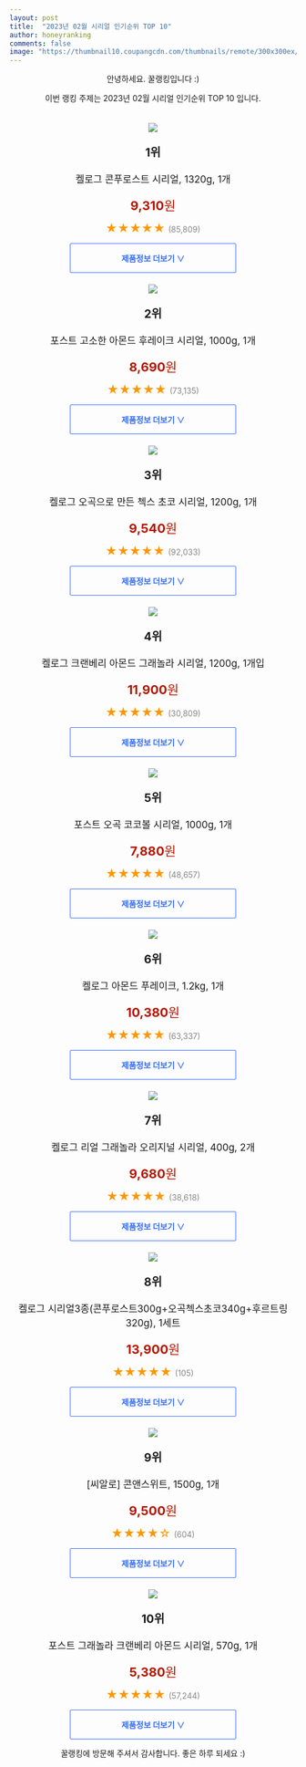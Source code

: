 ```yaml
---
layout: post
title:  "2023년 02월 시리얼 인기순위 TOP 10"
author: honeyranking
comments: false
image: "https://thumbnail10.coupangcdn.com/thumbnails/remote/300x300ex/image/retail/images/8501464387004003-e02419f5-170d-49ff-b2af-236500b0a46e.jpg"
---
```

<p style="text-align: center;">안녕하세요. 꿀랭킹입니다 :)</p>
<p style="text-align: center;">이번 랭킹 주제는 2023년 02월 시리얼 인기순위 TOP 10 입니다.</p><center><img src="https://thumbnail10.coupangcdn.com/thumbnails/remote/300x300ex/image/retail/images/8501464387004003-e02419f5-170d-49ff-b2af-236500b0a46e.jpg" style="margin-top:20px" /></center><p style="text-align: center; font-size: 20px"><b>1위</b></p><p style="text-align: center; font-size: 17px">켈로그 콘푸로스트 시리얼, 1320g, 1개</p><p style="text-align: center;"><span style="color: #b61800; font-size: 22px;"><b>9,310</b>원</span></p><p style="text-align: center;"><span style="color: #ff9600; font-size: 20px;">★★★★★ </span><span style="color: #878787;">(85,809)</span></p><center><a href="https://www.coupang.com/vp/products/6590520242?itemId=125182306&q=%EC%8B%9C%EB%A6%AC%EC%96%BC&sourceType=search&searchId=e85a7fa6d56443b99cd3638d6dbc8ab9"><div style="font-size: 14px; display: inline-block; padding: 15px 90px; color: #346aff; border-radius: 2px; border: 1px solid #346aff; cursor: pointer;"><b>제품정보 더보기 &or;</b></div></a></center><center><img src="https://thumbnail7.coupangcdn.com/thumbnails/remote/300x300ex/image/retail/images/1831359864730597-1b51124c-00bf-4b7b-acc1-c10ab320d72a.jpg" style="margin-top:20px" /></center><p style="text-align: center; font-size: 20px"><b>2위</b></p><p style="text-align: center; font-size: 17px">포스트 고소한 아몬드 후레이크 시리얼, 1000g, 1개</p><p style="text-align: center;"><span style="color: #b61800; font-size: 22px;"><b>8,690</b>원</span></p><p style="text-align: center;"><span style="color: #ff9600; font-size: 20px;">★★★★★ </span><span style="color: #878787;">(73,135)</span></p><center><a href="https://link.coupang.com/a/PvvfB"><div style="font-size: 14px; display: inline-block; padding: 15px 90px; color: #346aff; border-radius: 2px; border: 1px solid #346aff; cursor: pointer;"><b>제품정보 더보기 &or;</b></div></a></center><center><img src="https://thumbnail7.coupangcdn.com/thumbnails/remote/300x300ex/image/retail/images/9281088876440604-fbe2d667-5562-4ff1-9e89-b0b67d8edfda.jpg" style="margin-top:20px" /></center><p style="text-align: center; font-size: 20px"><b>3위</b></p><p style="text-align: center; font-size: 17px">켈로그 오곡으로 만든 첵스 초코 시리얼, 1200g, 1개</p><p style="text-align: center;"><span style="color: #b61800; font-size: 22px;"><b>9,540</b>원</span></p><p style="text-align: center;"><span style="color: #ff9600; font-size: 20px;">★★★★★ </span><span style="color: #878787;">(92,033)</span></p><center><a href="https://link.coupang.com/a/PvvfD"><div style="font-size: 14px; display: inline-block; padding: 15px 90px; color: #346aff; border-radius: 2px; border: 1px solid #346aff; cursor: pointer;"><b>제품정보 더보기 &or;</b></div></a></center><center><img src="https://thumbnail7.coupangcdn.com/thumbnails/remote/300x300ex/image/retail/images/8501594468778278-789a325f-52a9-4b70-897b-a699c2ad25ca.jpg" style="margin-top:20px" /></center><p style="text-align: center; font-size: 20px"><b>4위</b></p><p style="text-align: center; font-size: 17px">켈로그 크랜베리 아몬드 그래놀라 시리얼, 1200g, 1개입</p><p style="text-align: center;"><span style="color: #b61800; font-size: 22px;"><b>11,900</b>원</span></p><p style="text-align: center;"><span style="color: #ff9600; font-size: 20px;">★★★★★ </span><span style="color: #878787;">(30,809)</span></p><center><a href="https://link.coupang.com/a/PvvfE"><div style="font-size: 14px; display: inline-block; padding: 15px 90px; color: #346aff; border-radius: 2px; border: 1px solid #346aff; cursor: pointer;"><b>제품정보 더보기 &or;</b></div></a></center><center><img src="https://thumbnail9.coupangcdn.com/thumbnails/remote/300x300ex/image/retail/images/536105954795723-ab26a7fb-209e-4d13-86df-706b62dbfca0.jpg" style="margin-top:20px" /></center><p style="text-align: center; font-size: 20px"><b>5위</b></p><p style="text-align: center; font-size: 17px">포스트 오곡 코코볼 시리얼, 1000g, 1개</p><p style="text-align: center;"><span style="color: #b61800; font-size: 22px;"><b>7,880</b>원</span></p><p style="text-align: center;"><span style="color: #ff9600; font-size: 20px;">★★★★★ </span><span style="color: #878787;">(48,657)</span></p><center><a href="https://link.coupang.com/a/PvvfF"><div style="font-size: 14px; display: inline-block; padding: 15px 90px; color: #346aff; border-radius: 2px; border: 1px solid #346aff; cursor: pointer;"><b>제품정보 더보기 &or;</b></div></a></center><center><img src="https://thumbnail10.coupangcdn.com/thumbnails/remote/300x300ex/image/retail/images/41500628521369-4b10b009-1bd2-4d23-8c22-cb0907f0e771.jpg" style="margin-top:20px" /></center><p style="text-align: center; font-size: 20px"><b>6위</b></p><p style="text-align: center; font-size: 17px">켈로그 아몬드 푸레이크, 1.2kg, 1개</p><p style="text-align: center;"><span style="color: #b61800; font-size: 22px;"><b>10,380</b>원</span></p><p style="text-align: center;"><span style="color: #ff9600; font-size: 20px;">★★★★★ </span><span style="color: #878787;">(63,337)</span></p><center><a href="https://link.coupang.com/a/PvvfG"><div style="font-size: 14px; display: inline-block; padding: 15px 90px; color: #346aff; border-radius: 2px; border: 1px solid #346aff; cursor: pointer;"><b>제품정보 더보기 &or;</b></div></a></center><center><img src="https://thumbnail6.coupangcdn.com/thumbnails/remote/300x300ex/image/retail/images/1053132511250023-a5013b7e-9020-45b7-b2af-6894b771cf27.jpg" style="margin-top:20px" /></center><p style="text-align: center; font-size: 20px"><b>7위</b></p><p style="text-align: center; font-size: 17px">켈로그 리얼 그래놀라 오리지널 시리얼, 400g, 2개</p><p style="text-align: center;"><span style="color: #b61800; font-size: 22px;"><b>9,680</b>원</span></p><p style="text-align: center;"><span style="color: #ff9600; font-size: 20px;">★★★★★ </span><span style="color: #878787;">(38,618)</span></p><center><a href="https://link.coupang.com/a/PvvfH"><div style="font-size: 14px; display: inline-block; padding: 15px 90px; color: #346aff; border-radius: 2px; border: 1px solid #346aff; cursor: pointer;"><b>제품정보 더보기 &or;</b></div></a></center><center><img src="https://thumbnail6.coupangcdn.com/thumbnails/remote/300x300ex/image/vendor_inventory/1142/3e8831a8f9ace65ea5a5680a7c123f3a9583e1bcab11f4da9a5cab7517d6.jpg" style="margin-top:20px" /></center><p style="text-align: center; font-size: 20px"><b>8위</b></p><p style="text-align: center; font-size: 17px">켈로그 시리얼3종(콘푸로스트300g+오곡첵스초코340g+후르트링320g), 1세트</p><p style="text-align: center;"><span style="color: #b61800; font-size: 22px;"><b>13,900</b>원</span></p><p style="text-align: center;"><span style="color: #ff9600; font-size: 20px;">★★★★★ </span><span style="color: #878787;">(105)</span></p><center><a href="https://link.coupang.com/a/PvvfJ"><div style="font-size: 14px; display: inline-block; padding: 15px 90px; color: #346aff; border-radius: 2px; border: 1px solid #346aff; cursor: pointer;"><b>제품정보 더보기 &or;</b></div></a></center><center><img src="https://thumbnail8.coupangcdn.com/thumbnails/remote/300x300ex/image/retail/images/2523437315989897-45677884-6f11-4939-959f-3e0e92578656.jpg" style="margin-top:20px" /></center><p style="text-align: center; font-size: 20px"><b>9위</b></p><p style="text-align: center; font-size: 17px">[씨알로] 콘앤스위트, 1500g, 1개</p><p style="text-align: center;"><span style="color: #b61800; font-size: 22px;"><b>9,500</b>원</span></p><p style="text-align: center;"><span style="color: #ff9600; font-size: 20px;">★★★★☆ </span><span style="color: #878787;">(604)</span></p><center><a href="https://www.coupang.com/vp/products/180292?itemId=329137&q=%EC%8B%9C%EB%A6%AC%EC%96%BC&sourceType=search&searchId=e85a7fa6d56443b99cd3638d6dbc8ab9"><div style="font-size: 14px; display: inline-block; padding: 15px 90px; color: #346aff; border-radius: 2px; border: 1px solid #346aff; cursor: pointer;"><b>제품정보 더보기 &or;</b></div></a></center><center><img src="https://thumbnail7.coupangcdn.com/thumbnails/remote/300x300ex/image/retail/images/8340683862380457-68858c52-6f06-42ff-a47e-cb7a197b5248.png" style="margin-top:20px" /></center><p style="text-align: center; font-size: 20px"><b>10위</b></p><p style="text-align: center; font-size: 17px">포스트 그래놀라 크랜베리 아몬드 시리얼, 570g, 1개</p><p style="text-align: center;"><span style="color: #b61800; font-size: 22px;"><b>5,380</b>원</span></p><p style="text-align: center;"><span style="color: #ff9600; font-size: 20px;">★★★★★ </span><span style="color: #878787;">(57,244)</span></p><center><a href="https://link.coupang.com/a/PvvfM"><div style="font-size: 14px; display: inline-block; padding: 15px 90px; color: #346aff; border-radius: 2px; border: 1px solid #346aff; cursor: pointer;"><b>제품정보 더보기 &or;</b></div></a></center><p style="text-align: center;">꿀랭킹에 방문해 주셔서 감사합니다. 좋은 하루 되세요 :)</p>